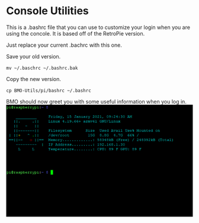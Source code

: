 # Console Utilities

This is a .bashrc file that you can use to customize your login when you are using the concole. It is based off of the RetroPie version.

Just replace your current .bachrc with this one.

Save your old version.
```
mv ~/.baschrc ~/.bashrc.bak
```
Copy the new version.
```
cp BMO-Utils/pi/bashrc ~/.bashrc
```
BMO should now greet you with some useful information when you log in.
![console](https://github.com/BYOBMO/BMO-Utils/blob/main/pi/console.png)
